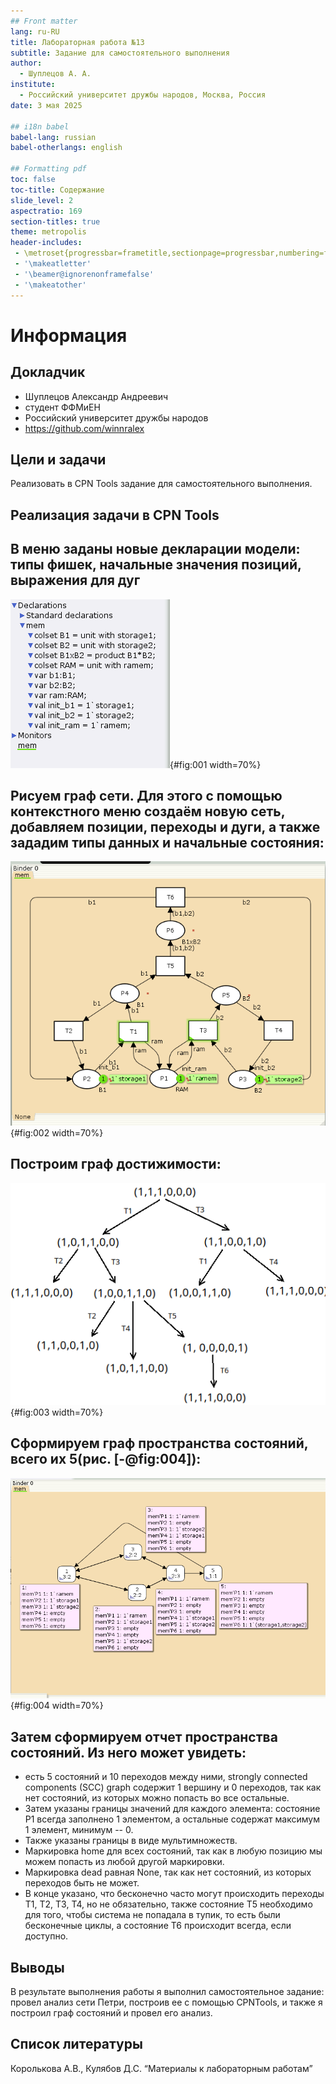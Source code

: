 ```yaml
---
## Front matter
lang: ru-RU
title: Лабораторная работа №13
subtitle: Задание для самостоятельного выполнения
author:
  - Шуплецов А. А.
institute:
  - Российский университет дружбы народов, Москва, Россия
date: 3 мая 2025

## i18n babel
babel-lang: russian
babel-otherlangs: english

## Formatting pdf
toc: false
toc-title: Содержание
slide_level: 2
aspectratio: 169
section-titles: true
theme: metropolis
header-includes:
 - \metroset{progressbar=frametitle,sectionpage=progressbar,numbering=fraction}
 - '\makeatletter'
 - '\beamer@ignorenonframefalse'
 - '\makeatother'
---
```


# Информация

## Докладчик

  * Шуплецов Александр Андреевич
  * студент ФФМиЕН
  * Российский университет дружбы народов
  * https://github.com/winnralex

## Цели и задачи

Реализовать в CPN Tools задание для самостоятельного выполнения.

## Реализация задачи в CPN Tools

## В меню заданы новые декларации модели: типы фишек, начальные значения позиций, выражения для дуг

![Задание деклараций задачи](image/1.png){#fig:001 width=70%}

## Рисуем граф сети. Для этого с помощью контекстного меню создаём новую сеть, добавляем позиции, переходы и дуги, а также зададим типы данных и начальные состояния:

![Модель задачи](image/2.png){#fig:002 width=70%}

## Построим граф достижимости:

![Граф достижимости](image/3.png){#fig:003 width=70%}

## Сформируем граф пространства состояний, всего их 5(рис. [-@fig:004]):

![Граф пространства состояний](image/4.png){#fig:004 width=70%}

## Затем сформируем отчет пространства состояний. Из него может увидеть:

- есть 5 состояний и 10 переходов между ними, strongly connected components (SCC) graph содержит 1 вершину и 0 переходов, так как нет состояний, из которых можно попасть во все остальные.
- Затем указаны границы значений для каждого элемента: состояние P1 всегда заполнено 1 элементом, а остальные содержат максимум 1 элемент, минимум -- 0.
- Также указаны границы в виде мультимножеств.
- Маркировка home для всех состояний, так как в любую позицию мы можем попасть из любой другой маркировки.
- Маркировка dead равная None, так как нет состояний, из которых переходов быть не может.
- В конце указано, что бесконечно часто могут происходить переходы T1, T2, T3, T4, но не обязательно, также состояние T5 необходимо для того, чтобы система не попадала в тупик, то есть были бесконечные циклы, а состояние T6 происходит всегда, если доступно.

## Выводы

В результате выполнения работы я выполнил самостоятельное задание: провел анализ сети Петри, построив ее с помощью CPNTools, и также я построил граф состояний и провел его анализ.

## Список литературы

Королькова А.В., Кулябов Д.С. “Материалы к лабораторным работам”
